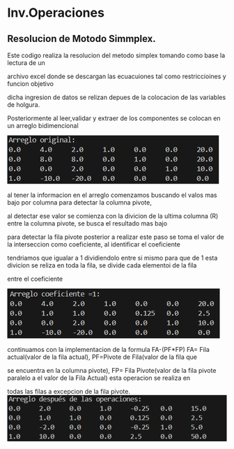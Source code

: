 # Inv.Operaciones
## Resolucion de Motodo Simmplex. ##
Este codigo realiza la resolucion del metodo simplex tomando como base la lectura de un  

  archivo excel donde se descargan las ecuacuiones tal como restriccioines y funcion objetivo  

  dicha ingresion de datos se relizan depues de la colocacion de las variables de holgura.  

  Posteriormente al leer,validar y extraer de los componentes se colocan en un arreglo bidimencional

  
![No se necontro imagen verifica Ruta.](https://raw.githubusercontent.com/christianjosuesis/Inv.Operaciones/84c16696b80781db88ac93c4ce286e5a71e129df/tab1.png "Tabla de inicio.")

  al tener la informacion en el arreglo comenzamos buscando el valos mas bajo por columna para detectar la columna pivote, 

  al detectar ese valor se comienza con la divicion de la ultima columna (R) entre la columna pivote, se busca el resultado mas bajo  


  para detectar la fila pivote posterior a realizar este paso se toma el valor de la interseccion como coeficiente, al identificar el coeficiente  


  tendriamos que igualar a 1 dividiendolo entre si mismo para que de 1 esta divicion se reliza en toda la fila, se divide cada elementoi de la fila  

  entre el coeficiente 

![No se necontro imagen verifica Ruta.](https://raw.githubusercontent.com/christianjosuesis/Inv.Operaciones/84c16696b80781db88ac93c4ce286e5a71e129df/tab2.png "Tabla cociente = 1.")


  continuamos con la implementacion de la formula FA-(PF*FP) FA= Fila actual(valor de la fila actual), PF=Pivote de Fila(valor de la fila que  
  
  se encuentra en la columna pivote), FP= Fila Pivote(valor de la fila pivote paralelo a el valor de la Fila Actual) esta operacion se realiza en  
  
  todas las filas a excepcion de la fila pivote.  
  ![No se necontro imagen verifica Ruta.](https://raw.githubusercontent.com/christianjosuesis/Inv.Operaciones/84c16696b80781db88ac93c4ce286e5a71e129df/tab3.png "Tabla Final.")
